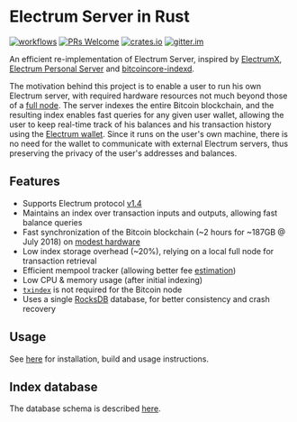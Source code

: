 # Electrum Server in Rust

[![workflows](https://github.com/romanz/electrs/workflows/Rust/badge.svg)](https://github.com/romanz/electrs/actions)
[![PRs Welcome](https://img.shields.io/badge/PRs-welcome-brightgreen.svg?style=flat-square)](http://makeapullrequest.com)
[![crates.io](http://meritbadge.herokuapp.com/electrs)](https://crates.io/crates/electrs)
[![gitter.im](https://badges.gitter.im/romanz/electrs.svg)](https://gitter.im/romanz/electrs)

An efficient re-implementation of Electrum Server, inspired by [ElectrumX](https://github.com/kyuupichan/electrumx), [Electrum Personal Server](https://github.com/chris-belcher/electrum-personal-server) and [bitcoincore-indexd](https://github.com/jonasschnelli/bitcoincore-indexd).

The motivation behind this project is to enable a user to run his own Electrum server,
with required hardware resources not much beyond those of a [full node](https://en.bitcoin.it/wiki/Full_node#Why_should_you_use_a_full_node_wallet).
The server indexes the entire Bitcoin blockchain, and the resulting index enables fast queries for any given user wallet,
allowing the user to keep real-time track of his balances and his transaction history using the [Electrum wallet](https://electrum.org/).
Since it runs on the user's own machine, there is no need for the wallet to communicate with external Electrum servers,
thus preserving the privacy of the user's addresses and balances.

## Features

 * Supports Electrum protocol [v1.4](https://electrumx.readthedocs.io/en/latest/protocol.html)
 * Maintains an index over transaction inputs and outputs, allowing fast balance queries
 * Fast synchronization of the Bitcoin blockchain (~2 hours for ~187GB @ July 2018) on [modest hardware](https://gist.github.com/romanz/cd9324474de0c2f121198afe3d063548)
 * Low index storage overhead (~20%), relying on a local full node for transaction retrieval
 * Efficient mempool tracker (allowing better fee [estimation](https://github.com/spesmilo/electrum/blob/59c1d03f018026ac301c4e74facfc64da8ae4708/RELEASE-NOTES#L34-L46))
 * Low CPU & memory usage (after initial indexing)
 * [`txindex`](https://github.com/bitcoinbook/bitcoinbook/blob/develop/ch03.asciidoc#txindex) is not required for the Bitcoin node
 * Uses a single [RocksDB](https://github.com/spacejam/rust-rocksdb) database, for better consistency and crash recovery

## Usage

See [here](doc/usage.md) for installation, build and usage instructions.

## Index database

The database schema is described [here](doc/schema.md).
